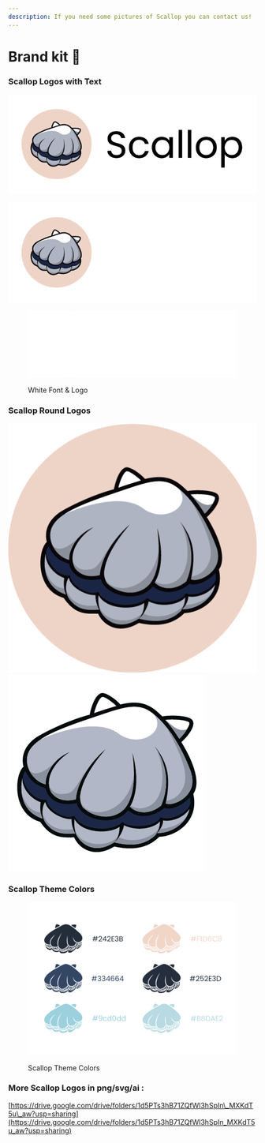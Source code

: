 ```yaml
---
description: If you need some pictures of Scallop you can contact us!
---
```


# Brand kit 🎨

### Scallop Logos with Text

![Scallop Black Font](../.gitbook/assets/LOGO-Black.png)

![Scallop White Font](../.gitbook/assets/LOGO-White.png)



<figure><img src="../.gitbook/assets/image (60).png" alt=""><figcaption><p>White Font &#x26; Logo</p></figcaption></figure>

###

### Scallop Round Logos

![](<../.gitbook/assets/image (81).png>)![](<../.gitbook/assets/image (86).png>)

###

### Scallop Theme Colors

<figure><img src="../.gitbook/assets/image (49).png" alt=""><figcaption><p>Scallop Theme Colors</p></figcaption></figure>

### **More Scallop Logos in png/svg/ai :**&#x20;

[https://drive.google.com/drive/folders/1d5PTs3hB71ZQfWl3hSpIn\_MXKdT5u\_aw?usp=sharing](https://drive.google.com/drive/folders/1d5PTs3hB71ZQfWl3hSpIn_MXKdT5u_aw?usp=sharing)

